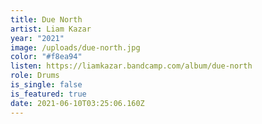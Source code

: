 ```yaml
---
title: Due North
artist: Liam Kazar
year: "2021"
image: /uploads/due-north.jpg
color: "#f8ea94"
listen: https://liamkazar.bandcamp.com/album/due-north
role: Drums
is_single: false
is_featured: true
date: 2021-06-10T03:25:06.160Z
---
```

